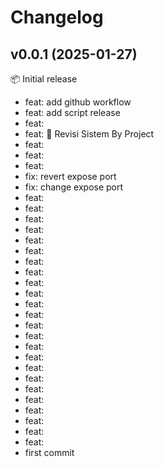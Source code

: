 # Changelog

## v0.0.1 (2025-01-27)

📦 Initial release
* feat: add github workflow
* feat: add script release
* feat:
* feat: :art: Revisi Sistem By Project
* feat:
* feat:
* feat:
* fix: revert expose port
* fix: change expose port
* feat:
* feat:
* feat:
* feat:
* feat:
* feat:
* feat:
* feat:
* feat:
* feat:
* feat:
* feat:
* feat:
* feat:
* feat:
* feat:
* feat:
* feat:
* feat:
* feat:
* feat:
* feat:
* feat:
* feat:
* first commit
